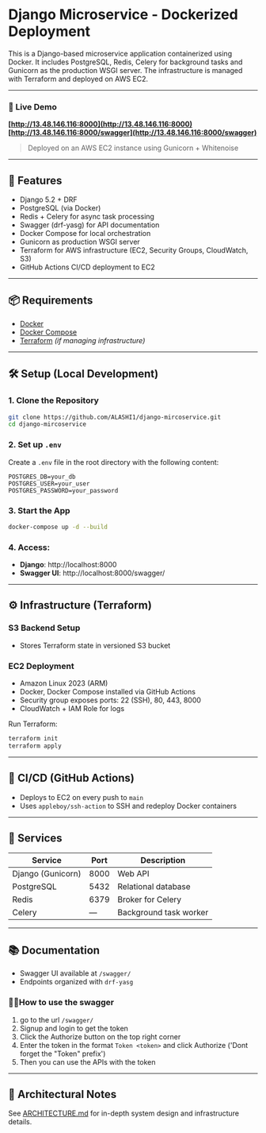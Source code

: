 # Django Microservice - Dockerized Deployment

This is a Django-based microservice application containerized using Docker. It includes PostgreSQL, Redis, Celery for background tasks and Gunicorn as the production WSGI server. The infrastructure is managed with Terraform and deployed on AWS EC2.

---

### 🚀 Live Demo  
**[http://13.48.146.116:8000](http://13.48.146.116:8000)**  
**[http://13.48.146.116:8000/swagger](http://13.48.146.116:8000/swagger)**  

> Deployed on an AWS EC2 instance using Gunicorn + Whitenoise

---

## 🚀 Features
- Django 5.2 + DRF
- PostgreSQL (via Docker)
- Redis + Celery for async task processing
- Swagger (drf-yasg) for API documentation
- Docker Compose for local orchestration
- Gunicorn as production WSGI server
- Terraform for AWS infrastructure (EC2, Security Groups, CloudWatch, S3)
- GitHub Actions CI/CD deployment to EC2

---

## 📦 Requirements

- [Docker](https://docs.docker.com/get-docker/)
- [Docker Compose](https://docs.docker.com/compose/install/)
- [Terraform](https://developer.hashicorp.com/terraform/downloads) *(if managing infrastructure)*


---

## 🛠️ Setup (Local Development)

### 1. Clone the Repository
```bash
git clone https://github.com/ALASHI1/django-mircoservice.git
cd django-mircoservice
```

### 2. Set up `.env`
Create a `.env` file in the root directory with the following content:
```env
POSTGRES_DB=your_db
POSTGRES_USER=your_user
POSTGRES_PASSWORD=your_password
```

### 3. Start the App
```bash
docker-compose up -d --build
```

### 4. Access:
- **Django**: http://localhost:8000
- **Swagger UI**: http://localhost:8000/swagger/


---

## ⚙️ Infrastructure (Terraform)

### S3 Backend Setup
- Stores Terraform state in versioned S3 bucket

### EC2 Deployment
- Amazon Linux 2023 (ARM)
- Docker, Docker Compose installed via GitHub Actions
- Security group exposes ports: 22 (SSH), 80, 443, 8000
- CloudWatch + IAM Role for logs

Run Terraform:
```bash
terraform init
terraform apply
```

---

## 🤖 CI/CD (GitHub Actions)
- Deploys to EC2 on every push to `main`
- Uses `appleboy/ssh-action` to SSH and redeploy Docker containers

---

## 🐘 Services
| Service | Port | Description |
|--------|------|-------------|
| Django (Gunicorn) | 8000 | Web API |
| PostgreSQL | 5432 | Relational database |
| Redis | 6379 | Broker for Celery |
| Celery | — | Background task worker |

---

## 📚 Documentation
- Swagger UI available at `/swagger/`
- Endpoints organized with `drf-yasg`

### 👨‍🏫How to use the swagger

1. go to the url `/swagger/`
2. Signup and login to get the token
3. Click the Authorize button on the top right corner
4. Enter the token in the format `Token <token>` and click Authorize ('Dont forget the "Token" prefix')
5. Then you can use the APIs with the token

---

## 🧠 Architectural Notes
See [ARCHITECTURE.md](./ARCHITECTURE.md) for in-depth system design and infrastructure details.



